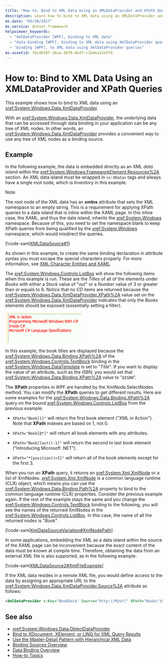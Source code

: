```yaml
---
title: "How to: Bind to XML Data Using an XMLDataProvider and XPath Queries"
description: Learn how to bind to XML data using an XMLDataProvider and XPath queries in Windows Presentation Foundation (WPF).
ms.date: "03/30/2017"
ms.service: dotnet-framework
helpviewer_keywords: 
  - "XmlDataProvider [WPF], binding to XML data"
  - "data binding [WPF], binding to XML data using XmlDataProvider queries"
  - "binding [WPF], to XML data using XmlDataProvider queries"
ms.assetid: 7dcd018f-16aa-4870-8e47-c1b4ea31e574
---
```

# How to: Bind to XML Data Using an XMLDataProvider and XPath Queries

This example shows how to bind to XML data using an <xref:System.Windows.Data.XmlDataProvider>.  
  
 With an <xref:System.Windows.Data.XmlDataProvider>, the underlying data that can be accessed through data binding in your application can be any tree of XML nodes. In other words, an <xref:System.Windows.Data.XmlDataProvider> provides a convenient way to use any tree of XML nodes as a binding source.  
  
## Example  

 In the following example, the data is embedded directly as an XML *data island* within the <xref:System.Windows.FrameworkElement.Resources%2A> section. An XML data island must be wrapped in `<x:XData>` tags and always have a single root node, which is *Inventory* in this example.  
  
> [!NOTE]
> The root node of the XML data has an **xmlns** attribute that sets the XML namespace to an empty string. This is a requirement for applying XPath queries to a data island that is inline within the XAML page. In this inline case, the XAML, and thus the data island, inherits the <xref:System.Windows> namespace. Because of this, you need to set the namespace blank to keep XPath queries from being qualified by the <xref:System.Windows> namespace, which would misdirect the queries.  
  
 [!code-xaml[XMLDataSource#1](~/samples/snippets/csharp/VS_Snippets_Wpf/XmlDataSource/CS/Window1.xaml#1)]  
  
 As shown in this example, to create the same binding declaration in attribute syntax you must escape the special characters properly. For more information, see [XML Character Entities and XAML](/dotnet/desktop/xaml-services/xml-character-entities).  
  
 The <xref:System.Windows.Controls.ListBox> will show the following items when this example is run. These are the *Title*s of all of the elements under *Books* with either a *Stock* value of "*out*" or a *Number* value of 3 or greater than or equals to 8. Notice that no *CD* items are returned because the <xref:System.Windows.Data.XmlDataProvider.XPath%2A> value set on the <xref:System.Windows.Data.XmlDataProvider> indicates that only the *Books* elements should be exposed (essentially setting a filter).  
  
 ![Screenshot of the XPath example showing the title of four books.](./media/how-to-bind-to-xml-data-using-an-xmldataprovider-and-xpath-queries/xpath-example-listbox-details.png)  
  
 In this example, the book titles are displayed because the <xref:System.Windows.Data.Binding.XPath%2A> of the <xref:System.Windows.Controls.TextBlock> binding in the <xref:System.Windows.DataTemplate> is set to "*Title*". If you want to display the value of an attribute, such as the *ISBN*, you would set that <xref:System.Windows.Data.Binding.XPath%2A> value to "`@ISBN`".  
  
 The **XPath** properties in WPF are handled by the XmlNode.SelectNodes method. You can modify the **XPath** queries to get different results. Here are some examples for the <xref:System.Windows.Data.Binding.XPath%2A> query on the bound <xref:System.Windows.Controls.ListBox> from the previous example:  
  
- `XPath="Book[1]"` will return the first book element ("XML in Action"). Note that **XPath** indexes are based on 1, not 0.  
  
- `XPath="Book[@*]"` will return all book elements with any attributes.  
  
- `XPath="Book[last()-1]"` will return the second to last book element ("Introducing Microsoft .NET").  
  
- `XPath="*[position()>3]"` will return all of the book elements except for the first 3.  
  
 When you run an **XPath** query, it returns an <xref:System.Xml.XmlNode> or a list of XmlNodes. <xref:System.Xml.XmlNode> is a common language runtime (CLR) object, which means you can use the <xref:System.Windows.Data.Binding.Path%2A> property to bind to the common language runtime (CLR) properties. Consider the previous example again. If the rest of the example stays the same and you change the <xref:System.Windows.Controls.TextBlock> binding to the following, you will see the names of the returned XmlNodes in the <xref:System.Windows.Controls.ListBox>. In this case, the name of all the returned nodes is "*Book*".  
  
 [!code-xaml[XmlDataSourceVariation#XmlNodePath](~/samples/snippets/csharp/VS_Snippets_Wpf/XmlDataSourceVariation/CS/Page1.xaml#xmlnodepath)]  
  
 In some applications, embedding the XML as a data island within the source of the XAML page can be inconvenient because the exact content of the data must be known at compile time. Therefore, obtaining the data from an external XML file is also supported, as in the following example:  
  
 [!code-xaml[XMLDataSource2#XmlFileExample](~/samples/snippets/csharp/VS_Snippets_Wpf/XmlDataSource2/CS/Window1.xaml#xmlfileexample)]  
  
 If the XML data resides in a remote XML file, you would define access to the data by assigning an appropriate URL to the <xref:System.Windows.Data.XmlDataProvider.Source%2A> attribute as follows:  
  
```xml  
<XmlDataProvider x:Key="BookData" Source="http://MyUrl" XPath="Books"/>  
```  
  
## See also

- <xref:System.Windows.Data.ObjectDataProvider>
- [Bind to XDocument, XElement, or LINQ for XML Query Results](how-to-bind-to-xdocument-xelement-or-linq-for-xml-query-results.md)
- [Use the Master-Detail Pattern with Hierarchical XML Data](how-to-use-the-master-detail-pattern-with-hierarchical-xml-data.md)
- [Binding Sources Overview](binding-sources-overview.md)
- [Data Binding Overview](data-binding-overview.md)
- [How-to Topics](data-binding-how-to-topics.md)
